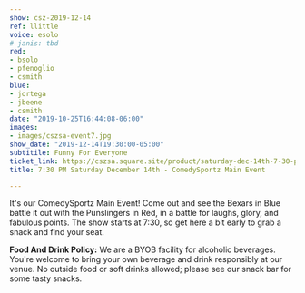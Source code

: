 ```yaml
---
show: csz-2019-12-14
ref: llittle
voice: esolo
# janis: tbd
red:
- bsolo
- pfenoglio
- csmith
blue:
- jortega
- jbeene
- csmith
date: "2019-10-25T16:44:08-06:00"
images:
- images/cszsa-event7.jpg
show_date: "2019-12-14T19:30:00-05:00"
subtitile: Funny For Everyone
ticket_link: https://cszsa.square.site/product/saturday-dec-14th-7-30-pm-comedysportz-main-event/140?cs=true
title: 7:30 PM Saturday December 14th - ComedySportz Main Event

---
```


It's our ComedySportz Main Event! Come out and see the Bexars in Blue battle it out with the Punslingers in Red, in a battle for laughs, glory, and fabulous points. The show starts at 7:30, so get here a bit early to grab a snack and find your seat.

**Food And Drink Policy:** We are a BYOB facility for alcoholic beverages. You're welcome to bring your own beverage and drink responsibly at our venue. No outside food or soft drinks allowed; please see our snack bar for some tasty snacks.

